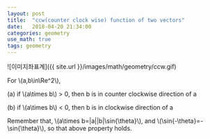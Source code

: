 ```yaml
---
layout: post
title:  "ccw(counter clock wise) function of two vectors"
date:   2018-04-20 21:34:00
categories: geometry
use_math: true
tags: geometry
---
```


![이미지좌표계]({{ site.url }}/images/math/geometry/ccw.gif)  

For \\(a,b\in\Re^2\\),

(a) if \\(a\times b\\) > 0, then b is in counter clockwise direction of a

(b) if \\(a\times b\\) < 0, then b is in clockwise direction of a



Remember that, \\(a\times b=\|a\|\|b\|\sin{\theta}\\), and \\(\sin{-\theta}=-\sin{\theta}\\), so that above property holds.


